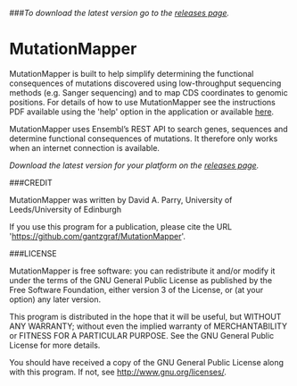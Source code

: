 ###*To download the latest version go to the [releases page](https://github.com/gantzgraf/MutationMapper/releases).*

# MutationMapper

MutationMapper is built to help simplify determining the functional consequences of mutations discovered using low-throughput sequencing methods (e.g. Sanger sequencing) and to map CDS coordinates to genomic positions. For details of how to use MutationMapper see the instructions PDF available using the 'help' option in the application or available [here](https://github.com/gantzgraf/MutationMapper/blob/master/src/com/github/mutationmapper/instructions.pdf).


MutationMapper uses Ensembl’s REST API to search genes, sequences and determine functional consequences of mutations. It therefore only works when an internet connection is available.

*Download the latest version for your platform on the [releases page](https://github.com/gantzgraf/MutationMapper/releases).*

###CREDIT

MutationMapper was written by David A. Parry, University of Leeds/University of Edinburgh

If you use this program for a publication, please cite the URL 'https://github.com/gantzgraf/MutationMapper'.

###LICENSE

MutationMapper is free software: you can redistribute it and/or modify it under the terms of the GNU General Public License as published by the Free Software Foundation, either version 3 of the License, or (at your option) any later version.

This program is distributed in the hope that it will be useful, but WITHOUT ANY WARRANTY; without even the implied warranty of MERCHANTABILITY or FITNESS FOR A PARTICULAR PURPOSE.  See the GNU General Public License for more details.

You should have received a copy of the GNU General Public License along with this program.  If not, see <http://www.gnu.org/licenses/>.

